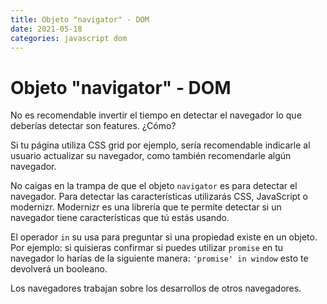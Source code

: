 ```yaml
---
title: Objeto "navigator" - DOM
date: 2021-05-18
categories: javascript dom
---
```


# Objeto "navigator" - DOM
No es recomendable invertir el tiempo en detectar el navegador lo que deberías detectar son features. ¿Cómo?

Si tu página utiliza CSS grid por ejemplo, sería recomendable indicarle al usuario actualizar su navegador, como también recomendarle algún navegador.

No caigas en la trampa de que el objeto `navigator` es para detectar el navegador. Para detectar las características utilizarás CSS, JavaScript o modernizr. Modernizr es una librería que te permite detectar si un navegador tiene características que tú estás usando.

El operador `in` su usa para preguntar si una propiedad existe en un objeto. Por ejemplo: si quisieras confirmar si puedes utilizar `promise` en tu navegador lo harías de la siguiente manera: `'promise' in window` esto te devolverá un booleano.

Los navegadores trabajan sobre los desarrollos de otros navegadores.
